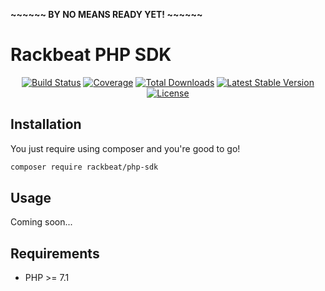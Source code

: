**~~~~~~ BY NO MEANS READY YET! ~~~~~~**

# Rackbeat PHP SDK

<p align="center"> 
<a href="https://travis-ci.org/Rackbeat/php-sdk"><img src="https://img.shields.io/travis/Rackbeat/php-sdk.svg?style=flat-square" alt="Build Status"></a>
<a href="https://coveralls.io/github/Rackbeat/php-sdk"><img src="https://img.shields.io/coveralls/Rackbeat/php-sdk.svg?style=flat-square" alt="Coverage"></a>
<a href="https://packagist.org/packages/rackbeat/php-sdk"><img src="https://img.shields.io/packagist/dt/rackbeat/php-sdk.svg?style=flat-square" alt="Total Downloads"></a>
<a href="https://packagist.org/packages/rackbeat/php-sdk"><img src="https://img.shields.io/packagist/v/rackbeat/php-sdk.svg?style=flat-square" alt="Latest Stable Version"></a>
<a href="https://packagist.org/packages/rackbeat/php-sdk"><img src="https://img.shields.io/packagist/l/rackbeat/php-sdk.svg?style=flat-square" alt="License"></a>
</p>

## Installation

You just require using composer and you're good to go!

```bash
composer require rackbeat/php-sdk
```

## Usage

Coming soon...

## Requirements
* PHP >= 7.1

